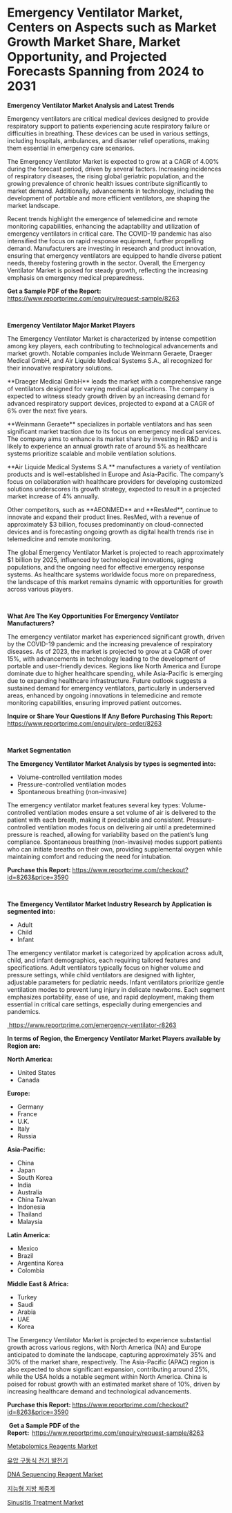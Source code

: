 <p><h1>Emergency Ventilator Market, Centers on Aspects such as Market Growth Market Share, Market Opportunity, and Projected Forecasts Spanning from 2024 to 2031</h1></p><p><strong>Emergency Ventilator Market Analysis and Latest Trends</strong></p>
<p><p>Emergency ventilators are critical medical devices designed to provide respiratory support to patients experiencing acute respiratory failure or difficulties in breathing. These devices can be used in various settings, including hospitals, ambulances, and disaster relief operations, making them essential in emergency care scenarios.</p><p>The Emergency Ventilator Market is expected to grow at a CAGR of 4.00% during the forecast period, driven by several factors. Increasing incidences of respiratory diseases, the rising global geriatric population, and the growing prevalence of chronic health issues contribute significantly to market demand. Additionally, advancements in technology, including the development of portable and more efficient ventilators, are shaping the market landscape. </p><p>Recent trends highlight the emergence of telemedicine and remote monitoring capabilities, enhancing the adaptability and utilization of emergency ventilators in critical care. The COVID-19 pandemic has also intensified the focus on rapid response equipment, further propelling demand. Manufacturers are investing in research and product innovation, ensuring that emergency ventilators are equipped to handle diverse patient needs, thereby fostering growth in the sector. Overall, the Emergency Ventilator Market is poised for steady growth, reflecting the increasing emphasis on emergency medical preparedness.</p></p>
<p><strong>Get a Sample PDF of the Report:&nbsp;</strong> <a href="https://www.reportprime.com/enquiry/request-sample/8263">https://www.reportprime.com/enquiry/request-sample/8263</a></p>
<p>&nbsp;</p>
<p><strong>Emergency Ventilator Major Market Players</strong></p>
<p><p>The Emergency Ventilator Market is characterized by intense competition among key players, each contributing to technological advancements and market growth. Notable companies include Weinmann Geraete, Draeger Medical GmbH, and Air Liquide Medical Systems S.A., all recognized for their innovative respiratory solutions.</p><p>**Draeger Medical GmbH** leads the market with a comprehensive range of ventilators designed for varying medical applications. The company is expected to witness steady growth driven by an increasing demand for advanced respiratory support devices, projected to expand at a CAGR of 6% over the next five years.</p><p>**Weinmann Geraete** specializes in portable ventilators and has seen significant market traction due to its focus on emergency medical services. The company aims to enhance its market share by investing in R&D and is likely to experience an annual growth rate of around 5% as healthcare systems prioritize scalable and mobile ventilation solutions.</p><p>**Air Liquide Medical Systems S.A.** manufactures a variety of ventilation products and is well-established in Europe and Asia-Pacific. The company’s focus on collaboration with healthcare providers for developing customized solutions underscores its growth strategy, expected to result in a projected market increase of 4% annually.</p><p>Other competitors, such as **AEONMED** and **ResMed**, continue to innovate and expand their product lines. ResMed, with a revenue of approximately $3 billion, focuses predominantly on cloud-connected devices and is forecasting ongoing growth as digital health trends rise in telemedicine and remote monitoring.</p><p>The global Emergency Ventilator Market is projected to reach approximately $1 billion by 2025, influenced by technological innovations, aging populations, and the ongoing need for effective emergency response systems. As healthcare systems worldwide focus more on preparedness, the landscape of this market remains dynamic with opportunities for growth across various players.</p></p>
<p>&nbsp;</p>
<p><strong>What Are The Key Opportunities For Emergency Ventilator Manufacturers?</strong></p>
<p><p>The emergency ventilator market has experienced significant growth, driven by the COVID-19 pandemic and the increasing prevalence of respiratory diseases. As of 2023, the market is projected to grow at a CAGR of over 15%, with advancements in technology leading to the development of portable and user-friendly devices. Regions like North America and Europe dominate due to higher healthcare spending, while Asia-Pacific is emerging due to expanding healthcare infrastructure. Future outlook suggests a sustained demand for emergency ventilators, particularly in underserved areas, enhanced by ongoing innovations in telemedicine and remote monitoring capabilities, ensuring improved patient outcomes.</p></p>
<p><strong>Inquire or Share Your Questions If Any Before Purchasing This Report:</strong> <a href="https://www.reportprime.com/enquiry/pre-order/8263">https://www.reportprime.com/enquiry/pre-order/8263</a></p>
<p>&nbsp;</p>
<p><strong>Market Segmentation</strong></p>
<p><strong>The Emergency Ventilator Market Analysis by types is segmented into:</strong></p>
<p><ul><li>Volume-controlled ventilation modes</li><li>Pressure-controlled ventilation modes</li><li>Spontaneous breathing (non-invasive)</li></ul></p>
<p><p>The emergency ventilator market features several key types: Volume-controlled ventilation modes ensure a set volume of air is delivered to the patient with each breath, making it predictable and consistent. Pressure-controlled ventilation modes focus on delivering air until a predetermined pressure is reached, allowing for variability based on the patient’s lung compliance. Spontaneous breathing (non-invasive) modes support patients who can initiate breaths on their own, providing supplemental oxygen while maintaining comfort and reducing the need for intubation.</p></p>
<p><strong>Purchase this Report:&nbsp;</strong><a href="https://www.reportprime.com/checkout?id=8263&price=3590">https://www.reportprime.com/checkout?id=8263&price=3590</a></p>
<p>&nbsp;</p>
<p><strong>The Emergency Ventilator Market Industry Research by Application is segmented into:</strong></p>
<p><ul><li>Adult</li><li>Child</li><li>Infant</li></ul></p>
<p><p>The emergency ventilator market is categorized by application across adult, child, and infant demographics, each requiring tailored features and specifications. Adult ventilators typically focus on higher volume and pressure settings, while child ventilators are designed with lighter, adjustable parameters for pediatric needs. Infant ventilators prioritize gentle ventilation modes to prevent lung injury in delicate newborns. Each segment emphasizes portability, ease of use, and rapid deployment, making them essential in critical care settings, especially during emergencies and pandemics.</p></p>
<p><a href="https://www.reportprime.com/emergency-ventilator-r8263">&nbsp;https://www.reportprime.com/emergency-ventilator-r8263</a></p>
<p><strong>In terms of Region, the Emergency Ventilator Market Players available by Region are:</strong></p>
<p>
    <p> <strong> North America: </strong>
        <ul>
            <li>United States</li>
            <li>Canada</li>
        </ul>
        </p> 
    <p> <strong> Europe: </strong>
        <ul>
            <li>Germany</li>
            <li>France</li>
            <li>U.K.</li>
            <li>Italy</li>
            <li>Russia</li>
        </ul>
        </p> 
    <p> <strong> Asia-Pacific: </strong>
        <ul>
            <li>China</li>
            <li>Japan</li>
            <li>South Korea</li>
            <li>India</li>
            <li>Australia</li>
            <li>China Taiwan</li>
            <li>Indonesia</li>
            <li>Thailand</li>
            <li>Malaysia</li>
        </ul>
        </p> 
    <p> <strong> Latin America: </strong>
        <ul>
            <li>Mexico</li>
            <li>Brazil</li>
            <li>Argentina Korea</li>
            <li>Colombia</li>
        </ul>
        </p> 
    <p> <strong> Middle East & Africa: </strong>
        <ul>
            <li>Turkey</li>
            <li>Saudi</li>
            <li>Arabia</li>
            <li>UAE</li>
            <li>Korea</li>
        </ul>
    </p>
    </p>
<p><p>The Emergency Ventilator Market is projected to experience substantial growth across various regions, with North America (NA) and Europe anticipated to dominate the landscape, capturing approximately 35% and 30% of the market share, respectively. The Asia-Pacific (APAC) region is also expected to show significant expansion, contributing around 25%, while the USA holds a notable segment within North America. China is poised for robust growth with an estimated market share of 10%, driven by increasing healthcare demand and technological advancements.</p></p>
<p><strong>Purchase this Report: </strong><a href="https://www.reportprime.com/checkout?id=8263&price=3590">https://www.reportprime.com/checkout?id=8263&price=3590</a></p>
<p>&nbsp;<strong>Get a Sample PDF of the Report:&nbsp;&nbsp;</strong><a href="https://www.reportprime.com/enquiry/request-sample/8263">https://www.reportprime.com/enquiry/request-sample/8263</a></p>
<p><strong></strong></p>
<p><p><a href="https://issuu.com/reportprime-2/docs/metabolomics-reagents-market-size-2_38cf46e0455422">Metabolomics Reagents Market</a></p><p><a href="https://medium.com/@percymckty3ytenzie89676/hydraulic-driven-electric-generators-market-%EC%9D%98-%EA%B8%80%EB%A1%9C%EB%B2%8C-%EC%8B%9C%EC%9E%A5-%EA%B0%9C%EC%9A%94%EB%8A%94-%EC%A0%84-%EC%84%B8%EA%B3%84-%EB%B0%8F-%EC%A3%BC%EC%9A%94-%EC%8B%9C%EC%9E%A5%EC%9D%98-%EC%82%B0%EC%97%85%EC%97%90-%EC%98%81%ED%96%A5%EC%9D%84-%EB%AF%B8%EC%B9%98%EB%8A%94-%EC%A3%BC%EC%9A%94-%ED%8A%B8%EB%A0%8C%EB%93%9C%EC%97%90-%EB%8C%80%ED%95%9C-%EB%8F%85%ED%8A%B9%ED%95%9C-eea86ed87f24">유압 구동식 전기 발전기</a></p><p><a href="https://medium.com/@lucas.vaughan6769/global-dna-sequencing-reagent-market-analysis-key-market-trends-and-future-projections-2024-2031-237e9ca8b7bc">DNA Sequencing Reagent Market</a></p><p><a href="https://medium.com/@percymckty3ytenzie89676/%EC%84%B8%EA%B3%84-intelligent-fat-scales-market-%EC%9D%80-2024%EC%97%90%EC%84%9C-2031%EB%A1%9C-%EC%97%B0%ED%8F%89%EA%B7%A0-%EC%A6%9D%EA%B0%80%EC%9C%A8%EC%9D%84-%EB%B3%B4%EC%9D%BC-%EA%B2%83%EC%9C%BC%EB%A1%9C-%EC%98%88%EC%83%81%EB%90%A9%EB%8B%88%EB%8B%A4-5b2d5d9a5fa0">지능형 지방 체중계</a></p><p><a href="https://www.linkedin.com/pulse/sinusitis-treatment-market-indicators-size-regional-breakdown-unhec?trackingId=AH4nzo2kTFCMaPlhql6UYQ%3D%3D">Sinusitis Treatment Market</a></p></p>